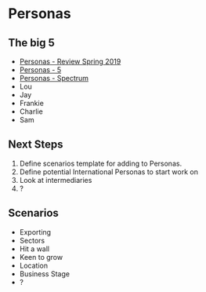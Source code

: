 # Personas

## The big 5
- [Personas - Review Spring 2019](/files/5personas.pdf)
- [Personas - 5](/files/personas.pdf)
- [Personas - Spectrum](/files/spectrum.pdf)
- Lou
- Jay
- Frankie
- Charlie
- Sam


## Next Steps
1.  Define scenarios template for adding to Personas.
2.  Define potential International Personas to start work on
3. Look at intermediaries
4. ?

## Scenarios
- Exporting
- Sectors
- Hit a wall
- Keen to grow
- Location
- Business Stage
- ?
